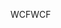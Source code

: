 <span data-ttu-id="3c27c-101">WCF</span><span class="sxs-lookup"><span data-stu-id="3c27c-101">WCF</span></span>